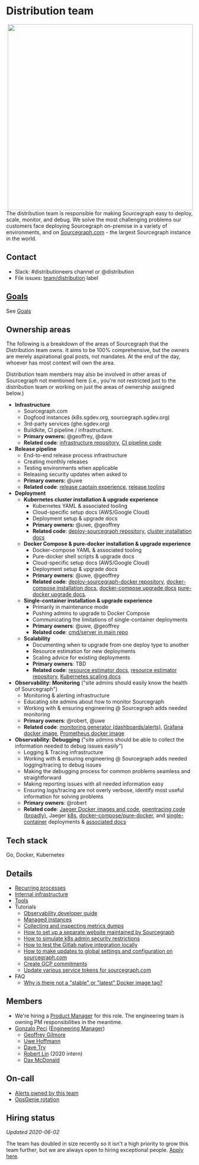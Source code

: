 # Distribution team

<img align="right" src="https://user-images.githubusercontent.com/3173176/92966535-955f2380-f42c-11ea-8723-2aa60c55b2db.png" height="500px"></img>

The distribution team is responsible for making Sourcegraph easy to deploy, scale, monitor, and debug. We solve the most challenging problems our customers face deploying Sourcegraph on-premise in a variety of environments, and on [Sourcegraph.com](https://sourcegraph.com/search) - the largest Sourcegraph instance in the world.

## Contact

- Slack: #distributioneers channel or @distribution
- File issues: [team/distribution](https://github.com/sourcegraph/sourcegraph/issues/new?labels=team/distribution) label

## [Goals](goals.md)

See [Goals](goals.md)

## Ownership areas

The following is a breakdown of the areas of Sourcegraph that the Distribution team owns. It aims to be 100% comprehensive, but the owners are merely aspirational goal posts, not mandates. At the end of the day, whoever has most context will own the area.

Distribution team members may also be involved in other areas of Sourcegraph not mentioned here (i.e., you're not restricted just to the distribution team or working on just the areas of ownership assigned below.)

- **Infrastructure**
  - Sourcegraph.com
  - Dogfood instances (k8s.sgdev.org, sourcegraph.sgdev.org)
  - 3rd-party services (ghe.sgdev.org)
  - Buildkite, CI pipeline / infrastructure.
  - **Primary owners:** @geoffrey, @dave
  - **Related code**: [infrastructure repository](https://github.com/sourcegraph/infrastructure), [CI pipeline code](https://sourcegraph.com/search?q=repo%3A%5Egithub%5C.com%2Fsourcegraph%2Fsourcegraph%24+file%3Abuild.sh%7C%2Fci%2F+count%3A1000&patternType=literal)
- **Release pipeline**
  - End-to-end release process infrastructure
  - Creating monthly releases
  - Testing environments when applicable
  - Releasing security updates when asked to
  - **Primary owners:** @uwe
  - **Related code**: [release captain experience](https://about.sourcegraph.com/handbook/engineering/releases#release-captain), [release tooling](https://sourcegraph.com/github.com/sourcegraph/sourcegraph/-/tree/dev/release)
- **Deployment**
  - **Kubernetes cluster installation & upgrade experience**
    - Kubernetes YAML & associated tooling
    - Cloud-specific setup docs (AWS/Google Cloud)
    - Deployment setup & upgrade docs
    - **Primary owners:** @uwe, @geoffrey
    - **Related code**: [deploy-sourcegraph repository](https://github.com/sourcegraph/deploy-sourcegraph), [cluster installation docs](https://sourcegraph.com/github.com/sourcegraph/sourcegraph/-/blob/doc/admin/install/cluster.md)
  - **Docker Compose & pure-docker installation & upgrade experience**
    - Docker-compose YAML & associated tooling
    - Pure-docker shell scripts & upgrade docs
    - Cloud-specific setup docs (AWS/Google Cloud)
    - Deployment setup & upgrade docs
    - **Primary owners**: @uwe, @geoffrey
    - **Related code**: [deploy-sourcegraph-docker repository](https://github.com/sourcegraph/deploy-sourcegraph-docker), [docker-compose installation docs](https://sourcegraph.com/github.com/sourcegraph/sourcegraph/-/tree/doc/admin/install/docker-compose), [docker-compose upgrade docs](https://sourcegraph.com/github.com/sourcegraph/sourcegraph/-/blob/doc/admin/updates/docker_compose.md) [pure-docker upgrade docs](https://sourcegraph.com/github.com/sourcegraph/sourcegraph/-/blob/doc/admin/updates/pure_docker.md).
  - **Single-container installation & upgrade experience**
    - Primarily in maintenance mode
    - Pushing admins to upgrade to Docker Compose
    - Communicating the limitations of single-container deployments
    - **Primary owners**: @uwe, @geoffrey
    - **Related code**: [cmd/server in main repo](https://sourcegraph.com/search?q=repo:%5Egithub%5C.com/sourcegraph/sourcegraph%24+file:cmd/server/&patternType=regexp)
  - **Scalability**
    - Documenting when to upgrade from one deploy type to another
    - Resource estimation for new deployments
    - Scaling advice for existing deployments
    - **Primary owners**: TBD
    - **Related code**: [resource estimator docs](https://docs.sourcegraph.com/admin/install/resource_estimator), [resource estimator repository](https://github.com/sourcegraph/resource-estimator), [Kubernetes scaling docs](https://docs.sourcegraph.com/admin/install/kubernetes/scale)
- **Observability: Monitoring** ("site admins should easily know the health of Sourcegraph")
  - Monitoring & alerting infrastructure
  - Educating site admins about how to monitor Sourcegraph
  - Working with & ensuring engineering @ Sourcegraph adds needed monitoring
  - **Primary owners**: @robert, @uwe
  - **Related code**: [monitoring generator (dashboards/alerts)](https://sourcegraph.com/github.com/sourcegraph/sourcegraph/-/tree/monitoring), [Grafana docker image](https://sourcegraph.com/github.com/sourcegraph/sourcegraph/-/tree/docker-images/grafana), [Prometheus docker image](https://sourcegraph.com/github.com/sourcegraph/sourcegraph/-/tree/docker-images/prometheus)
- **Observability: Debugging** ("site admins should be able to collect the information needed to debug issues easily")
  - Logging & Tracing infrastructure
  - Working with & ensuring engineering @ Sourcegraph adds needed logging/tracing to debug issues
  - Making the debugging process for common problems seamless and straightforward
  - Making reporting issues with all needed information easy
  - Ensuring logs/tracing are not overly verbose, identify most useful information for solving problems
  - **Primary owners**: @robert
  - **Related code**: [Jaeger Docker images and code](https://sourcegraph.com/search?q=repo:%5Egithub%5C.com/sourcegraph/sourcegraph%24+file:jaeger&patternType=literal), [opentracing code (broadly)](https://sourcegraph.com/search?q=repo:%5Egithub%5C.com/sourcegraph/sourcegraph%24+opentracing&patternType=literal), Jaeger [k8s](https://sourcegraph.com/search?q=repo:%5Egithub%5C.com/sourcegraph/deploy-sourcegraph%24+jaeger&patternType=literal), [docker-compose/pure-docker](https://sourcegraph.com/search?q=repo:%5Egithub%5C.com/sourcegraph/deploy-sourcegraph-docker%24+jaeger&patternType=literal), and [single-container](https://sourcegraph.com/search?q=repo:%5Egithub%5C.com/sourcegraph/sourcegraph%24+file:cmd/server+jaeger&patternType=literal) deployments & [associated docs](https://sourcegraph.com/search?q=repo:%5Egithub%5C.com/sourcegraph/sourcegraph%24+file:doc/admin/observability+jaeger%7Ctracing&patternType=regexp)

## Tech stack

Go, Docker, Kubernetes

## Details

- [Recurring processes](./recurring_processes.md)
- [Internal infrastructure](./internal_infrastructure.md)
- [Tools](./tools/index.md)
- Tutorials
  - [Observability developer guide](../observability/index.md)
  - [Managed instances](managed/index.md)
  - [Collecting and inspecting metrics dumps](metrics_dumps.md)
  - [How to set up a separate website maintained by Sourcegraph](separate_website.md)
  - [How to simulate k8s admin security restrictions](k8s_admin_custom_policy.md)
  - [How to test the Gitlab native integration locally](gitlab_native_local.md)
  - [How to make updates to global settings and configuration on sourcegraph.com](update_sourcegraph_website.md)
  - [Create GCP commitments](gcp.md#committed-use-discounts)
  - [Update various service tokens for sourcegraph.com](tokens.md)
- FAQ
  - [Why is there not a "stable" or "latest" Docker image tag?](faq.md#why-is-there-not-a-stable-or-latest-docker-image-tag)

## Members

- We're hiring a [Product Manager](../../product/roles/product_manager.md) for this role. The engineering team is owning PM responsibilities in the meantime.
- [Gonzalo Peci](../../../company/team/index.md#gonzalo-peci-hehim) ([Engineering Manager](../roles.md#engineering-manager))
  - [Geoffrey Gilmore](../../../company/team/index.md#geoffrey-gilmore)
  - [Uwe Hoffmann](../../../company/team/index.md#uwe-hoffmann)
  - [Dave Try](../../../company/team/index.md#dave-try)
  - [Robert Lin](../../../company/team/index.md#robert-lin) (2020 intern)
  - [Dax McDonald](../../../company/team/index.md#dax-mcdonald-he-him)

## On-call

- [Alerts owned by this team](https://sourcegraph.com/search?q=repo:%5Egithub.com/sourcegraph/sourcegraph%24+file:monitoring/.*+%7B:%5B_%5D%2C+Owner:+ObservableOwnerDistribution%2C+:%5B_%5D%7D+OR+%28:%5B_%5D%2C+ObservableOwnerDistribution%29+count:1000&patternType=structural)
- [OpsGenie rotation](https://sourcegraph.app.opsgenie.com/teams/dashboard/aa59eba4-9b34-45ea-9515-c4dab4cbdac9/main)

## Hiring status

_Updated 2020-06-02_

The team has doubled in size recently so it isn't a high priority to grow this team further, but we are always open to hiring exceptional people. [Apply here](https://github.com/sourcegraph/careers/blob/master/job-descriptions/software-engineer-distribution.md).
